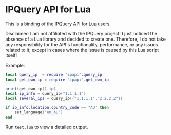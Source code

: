 # IPQuery API for Lua

This is a binding of the IPQuery API for Lua users.

Disclaimer: I am not affiliated with the IPQuery project! I just noticed the absence of a Lua library and decided to create one. Therefore, I do not take any responsibility for the API's functionality, performance, or any issues related to it, except in cases where the issue is caused by this Lua script itself!

Example:

```lua
local query_ip  = require "ipapi".query_ip
local get_own_ip = require "ipapi".get_own_ip

print(get_own_ip().ip)
local ip_info = query_ip("1.1.1.1")
local several_ips = query_ip({"1.1.1.1","2.2.2.2"})

if ip_info.location.country_code == "AU" then
    set_language("en_AU")
end
```

Run `test.lua` to view a detailed output.
